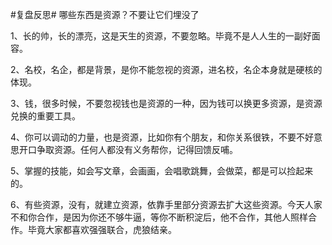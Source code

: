 #复盘反思# 哪些东西是资源？不要让它们埋没了

1、长的帅，长的漂亮，这是天生的资源，不要忽略。毕竟不是人人生的一副好面容。

2、名校，名企，都是背景，是你不能忽视的资源，进名校，名企本身就是硬核的体现。

3、钱，很多时候，不要忽视钱也是资源的一种，因为钱可以换更多资源，是资源兑换的重要工具。

4、你可以调动的力量，也是资源，比如你有个朋友，和你关系很铁，不要不好意思开口争取资源。任何人都没有义务帮你，记得回馈反哺。

5、掌握的技能，如会写文章，会画画，会唱歌跳舞，会做菜，都是可以捡起来的。

6、有些资源，没有，就建立资源，依靠手里部分资源去扩大这些资源。今天人家不和你合作，是因为你还不够牛逼，等你不断积淀后，他不合作，其他人照样合作。毕竟大家都喜欢强强联合，虎狼结亲。